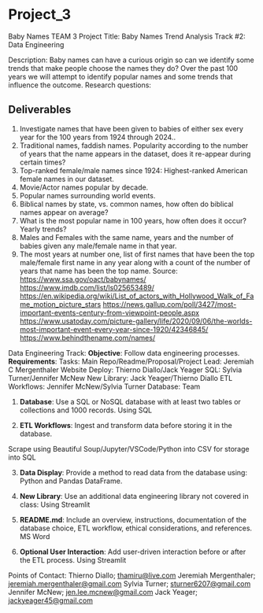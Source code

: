 # Project_3
Baby Names
TEAM 3
Project Title:
Baby Names Trend Analysis
Track #2:  Data Engineering

Description: 
Baby names can have a curious origin so can we identify some trends that make people choose the names they do?  Over the past 100 years we will attempt to identify popular names and some trends that influence the outcome.
Research questions:
## Deliverables
1. Investigate names that have been given to babies of either sex every year for the 100 years from 1924 through 2024..
2. Traditional names, faddish names.  Popularity according to the number of years that the name appears in the dataset, does it re-appear during certain times?  
3. Top-ranked female/male names since 1924:  Highest-ranked American female names in our dataset.  
4.  Movie/Actor names popular by decade.
5.  Popular names surrounding world events.
6.  Biblical names by state, vs. common names, how often do biblical names appear on average?
7. What is the most popular name in 100 years, how often does it occur?  Yearly trends?
8. Males and Females with the same name, years and the number of babies given any male/female name in that year.
9. The most years at number one, list of first names that have been the top male/female first name in any year along with a count of the number of years that name has been the top name.
Source:
https://www.ssa.gov/oact/babynames/
https://www.imdb.com/list/ls025653489/
https://en.wikipedia.org/wiki/List_of_actors_with_Hollywood_Walk_of_Fame_motion_picture_stars
https://news.gallup.com/poll/3427/most-important-events-century-from-viewpoint-people.aspx
https://www.usatoday.com/picture-gallery/life/2020/09/06/the-worlds-most-important-event-every-year-since-1920/42346845/
https://www.behindthename.com/names/

Data Engineering Track:
**Objective**: Follow data engineering processes. **Requirements**:
Tasks:
Main Repo/Readme/Proposal/Project Lead:  Jeremiah C Mergenthaler
Website Deploy:  Thierno Diallo/Jack Yeager
SQL:  Sylvia Turner/Jennifer McNew
New Library:  Jack Yeager/Thierno Diallo
ETL Workflows:  Jennifer McNew/Sylvia Turner
Database:  Team

1. **Database**: Use a SQL or NoSQL database with at least two tables or collections and 1000 records.
Using SQL

2. **ETL Workflows**: Ingest and transform data before storing it in the database.

Scrape using Beautiful Soup/Jupyter/VSCode/Python into CSV for storage into SQL

3. **Data Display**: Provide a method to read data from the database using:
 Python and Pandas DataFrame.

4. **New Library**: Use an additional data engineering library not covered in class:
Using Streamlit

5. **README.md**: Include an overview, instructions, documentation of the database choice, ETL workflow, ethical considerations, and references.
MS Word

6. **Optional User Interaction**: Add user-driven interaction before or after the ETL process.
Using Streamlit

Points of Contact:
Thierno Diallo; thamiru@live.com
Jeremiah Mergenthaler; jeremiah.mergenthaler@gmail.com 
Sylvia Turner; sturner6207@gmail.com
Jennifer McNew; jen.lee.mcnew@gmail.com
Jack Yeager; jackyeager45@gmail.com

